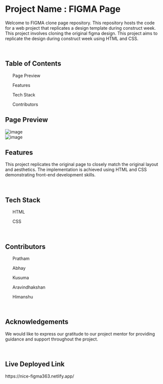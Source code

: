 <h1>Project Name : FIGMA Page </h1>

<p>Welcome to FIGMA clone page repository. This repository hosts the code for a web project that replicates a design template during construct week. This project involves cloning the original figma design. This project aims to replicate the design during construct week using HTML and CSS.</p>
<br>
<h2>Table of Contents</h2>

<ul> Page Preview</ul>
<ul>Features</ul>
<ul>Tech Stack</ul>
<ul>Contributors</ul>
<h2>Page Preview</h2>

<img src="image/f1.png" alt="image"><br>
<img src="image/f2.png" alt="image">
<br>
<h2>Features</h2>

<p>This project replicates the original page to closely match the original layout and aesthetics. The implementation is achieved using HTML and CSS demonstrating front-end development skills.</p>
<br>
<h2>Tech Stack</h2>

<ul>HTML</ul>
<ul>CSS</ul>
<br>
<h2>Contributors</h2>

<ol>Pratham</ol>
<ol>Abhay</ol>
<ol>Kusuma</ol>
<ol>Aravindhakshan</ol>
<ol>Himanshu</ol>
<br>
<h2>Acknowledgements</h2>
<p>We would like to express our gratitude to our project mentor for providing guidance and support throughout the project.</p>
<br>
<h2>Live Deployed Link</h2>
https://nice-figma363.netlify.app/
